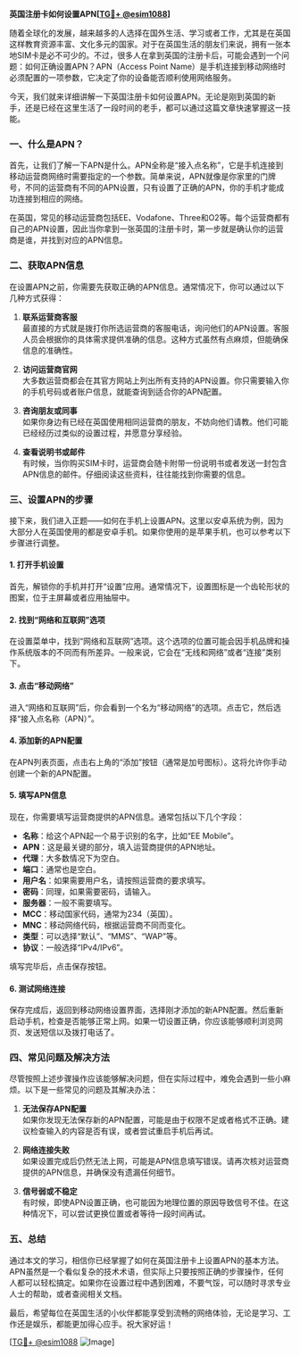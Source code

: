 **英国注册卡如何设置APN[[TG💪+ @esim1088](https://t.me/s/esim1088)]**

随着全球化的发展，越来越多的人选择在国外生活、学习或者工作，尤其是在英国这样教育资源丰富、文化多元的国家。对于在英国生活的朋友们来说，拥有一张本地SIM卡是必不可少的。不过，很多人在拿到英国的注册卡后，可能会遇到一个问题：如何正确设置APN？APN（Access Point Name）是手机连接到移动网络时必须配置的一项参数，它决定了你的设备能否顺利使用网络服务。

今天，我们就来详细讲解一下英国注册卡如何设置APN。无论是刚到英国的新手，还是已经在这里生活了一段时间的老手，都可以通过这篇文章快速掌握这一技能。

### 一、什么是APN？

首先，让我们了解一下APN是什么。APN全称是“接入点名称”，它是手机连接到移动运营商网络时需要指定的一个参数。简单来说，APN就像是你家里的门牌号，不同的运营商有不同的APN设置，只有设置了正确的APN，你的手机才能成功连接到相应的网络。

在英国，常见的移动运营商包括EE、Vodafone、Three和O2等。每个运营商都有自己的APN设置，因此当你拿到一张英国的注册卡时，第一步就是确认你的运营商是谁，并找到对应的APN信息。

### 二、获取APN信息

在设置APN之前，你需要先获取正确的APN信息。通常情况下，你可以通过以下几种方式获得：

1. **联系运营商客服**  
   最直接的方式就是拨打你所选运营商的客服电话，询问他们的APN设置。客服人员会根据你的具体需求提供准确的信息。这种方式虽然有点麻烦，但能确保信息的准确性。

2. **访问运营商官网**  
   大多数运营商都会在其官方网站上列出所有支持的APN设置。你只需要输入你的手机号码或者账户信息，就能查询到适合你的APN配置。

3. **咨询朋友或同事**  
   如果你身边有已经在英国使用相同运营商的朋友，不妨向他们请教。他们可能已经经历过类似的设置过程，并愿意分享经验。

4. **查看说明书或邮件**  
   有时候，当你购买SIM卡时，运营商会随卡附带一份说明书或者发送一封包含APN信息的邮件。仔细阅读这些资料，往往能找到你需要的信息。

### 三、设置APN的步骤

接下来，我们进入正题——如何在手机上设置APN。这里以安卓系统为例，因为大部分人在英国使用的都是安卓手机。如果你使用的是苹果手机，也可以参考以下步骤进行调整。

#### 1. 打开手机设置

首先，解锁你的手机并打开“设置”应用。通常情况下，设置图标是一个齿轮形状的图案，位于主屏幕或者应用抽屉中。

#### 2. 找到“网络和互联网”选项

在设置菜单中，找到“网络和互联网”选项。这个选项的位置可能会因手机品牌和操作系统版本的不同而有所差异。一般来说，它会在“无线和网络”或者“连接”类别下。

#### 3. 点击“移动网络”

进入“网络和互联网”后，你会看到一个名为“移动网络”的选项。点击它，然后选择“接入点名称（APN）”。

#### 4. 添加新的APN配置

在APN列表页面，点击右上角的“添加”按钮（通常是加号图标）。这将允许你手动创建一个新的APN配置。

#### 5. 填写APN信息

现在，你需要填写运营商提供的APN信息。通常包括以下几个字段：

- **名称**：给这个APN起一个易于识别的名字，比如“EE Mobile”。
- **APN**：这是最关键的部分，填入运营商提供的APN地址。
- **代理**：大多数情况下为空白。
- **端口**：通常也是空白。
- **用户名**：如果需要用户名，请按照运营商的要求填写。
- **密码**：同理，如果需要密码，请输入。
- **服务器**：一般不需要填写。
- **MCC**：移动国家代码，通常为234（英国）。
- **MNC**：移动网络代码，根据运营商不同而变化。
- **类型**：可以选择“默认”、“MMS”、“WAP”等。
- **协议**：一般选择“IPv4/IPv6”。

填写完毕后，点击保存按钮。

#### 6. 测试网络连接

保存完成后，返回到移动网络设置界面，选择刚才添加的新APN配置。然后重新启动手机，检查是否能够正常上网。如果一切设置正确，你应该能够顺利浏览网页、发送短信以及拨打电话了。

### 四、常见问题及解决方法

尽管按照上述步骤操作应该能够解决问题，但在实际过程中，难免会遇到一些小麻烦。以下是一些常见的问题及其解决办法：

1. **无法保存APN配置**  
   如果你发现无法保存新的APN配置，可能是由于权限不足或者格式不正确。建议检查输入的内容是否有误，或者尝试重启手机后再试。

2. **网络连接失败**  
   如果设置完成后仍然无法上网，可能是APN信息填写错误。请再次核对运营商提供的APN信息，并确保没有遗漏任何细节。

3. **信号弱或不稳定**  
   有时候，即使APN设置正确，也可能因为地理位置的原因导致信号不佳。在这种情况下，可以尝试更换位置或者等待一段时间再试。

### 五、总结

通过本文的学习，相信你已经掌握了如何在英国注册卡上设置APN的基本方法。APN虽然是一个看似复杂的技术术语，但实际上只要按照正确的步骤操作，任何人都可以轻松搞定。如果你在设置过程中遇到困难，不要气馁，可以随时寻求专业人士的帮助，或者查阅相关文档。

最后，希望每位在英国生活的小伙伴都能享受到流畅的网络体验，无论是学习、工作还是娱乐，都能更加得心应手。祝大家好运！

[[TG💪+ @esim1088](https://t.me/s/esim1088) ![Image](https://i.postimg.cc/4NQfJmqS/Snipaste-2025-05-13-00-14-12.png)]